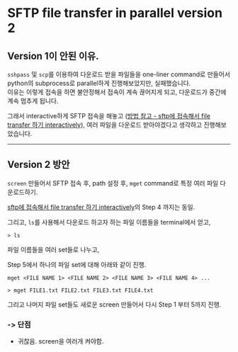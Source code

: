 # SFTP file transfer in parallel version 2

## Version 1이  안된 이유.
`sshpass` 및 `scp`를 이용하여 다운로드 받을 파일들을 one-liner command로 만들어서 python의 subprocess로 parallel하게 진행해보았지만, 실패했습니다.  
이유는 이렇게 접속을 하면 불안정해서 접속이 계속 끊어지게 되고, 다운로드가 중간에 계속 멈추게 됩니다.  

그래서 interactive하게 SFTP 접속을 해놓고 ([방법 참고 - sftp에 접속해서 file transfer 하기 interactively](./README.md#--sftp에-접속해서-file-transfer-하기-interactively)), 여러 파일을 다운로드 받아야겠다고 생각하고 진행해보았습니다.

---

## Version 2 방안

`screen` 만들어서 SFTP 접속 후, path 설정 후, `mget` command로 특정 여러 파일 다운로드하기.  

[sftp에 접속해서 file transfer 하기 interactively](./README.md#--sftp에-접속해서-file-transfer-하기-interactively)의 Step 4 까지는 동일.  

그리고, `ls`를 사용해서 다운로드 하고자 하는 파일 이름들을 terminal에서 얻고,

```
> ls
```

파일 이름들을 여러 set들로 나누고,

Step 5에서 하나의 파일 set에 대해 아래와 같이 진행.

`mget <FILE NAME 1> <FILE NAME 2> <FILE NAME 3> <FILE NAME 4> ...`
```
> mget FILE1.txt FILE2.txt FILE3.txt FILE4.txt
```

그리고 나머지 파일 set들도 새로운 screen 만들어서 다시 Step 1 부터 5까지 진행.


### -> **단점**
- 귀찮음. screen을 여러개 켜야함.
